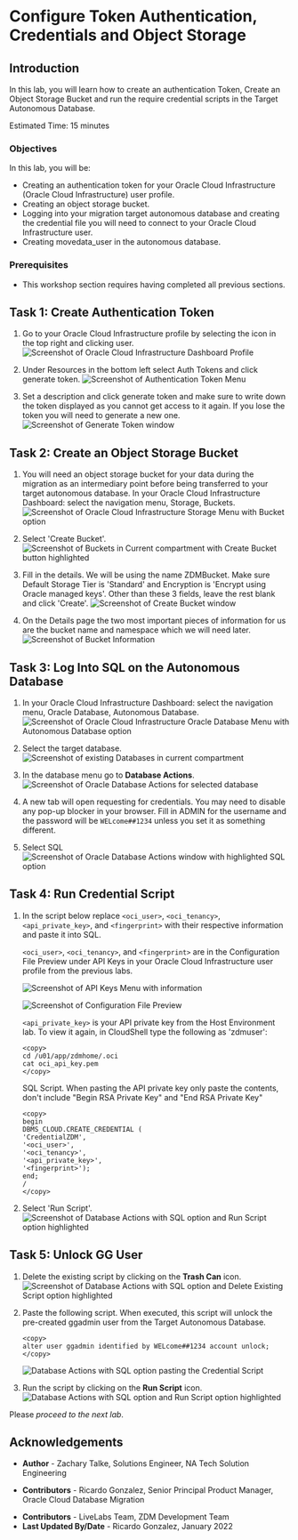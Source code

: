 # Configure Token Authentication, Credentials and Object Storage

## Introduction
In this lab, you will learn how to create an authentication Token, Create an Object Storage Bucket and run the require credential scripts in the Target Autonomous Database.

Estimated Time: 15 minutes

### Objectives

In this lab, you will be:

  * Creating an authentication token for your Oracle Cloud Infrastructure (Oracle Cloud Infrastructure) user profile.
  * Creating an object storage bucket.
  * Logging into your migration target autonomous database and creating the credential file you will need to connect to your Oracle Cloud Infrastructure user.
  * Creating movedata\_user in the autonomous database.

### Prerequisites
* This workshop section requires having completed all previous sections.


## Task 1: Create Authentication Token
1. Go to your Oracle Cloud Infrastructure profile by selecting the icon in the top right and clicking user.
    ![Screenshot of Oracle Cloud Infrastructure Dashboard Profile](./images/dashboard-profile.png)

2. Under Resources in the bottom left select Auth Tokens and click generate token.
    ![Screenshot of Authentication Token Menu](./images/auth-token.png)

3. Set a description and click generate token and make sure to write down the token displayed as you cannot get access to it again. If you lose the token you will need to generate a new one.
    ![Screenshot of Generate Token window](./images/token-desc.png)

## Task 2: Create an Object Storage Bucket

1. You will need an object storage bucket for your data during the migration as an intermediary point before being transferred to your target autonomous database. In your Oracle Cloud Infrastructure Dashboard: select the navigation menu, Storage, Buckets.
    ![Screenshot of Oracle Cloud Infrastructure Storage Menu with Bucket option](./images/bucket-path.png)

2. Select 'Create Bucket'.
    ![Screenshot of Buckets in Current compartment with Create Bucket button highlighted](./images/create-bucket.png)

3. Fill in the details. We will be using the name ZDMBucket. Make sure Default Storage Tier is 'Standard' and Encryption is 'Encrypt using Oracle managed keys'. Other than these 3 fields, leave the rest blank and click 'Create'.
    ![Screenshot of Create Bucket window](./images/bucket-form.png)

4. On the Details page the two most important pieces of information for us are the bucket name and namespace which we will need later.
    ![Screenshot of Bucket Information](./images/bucket-page.png)

## Task 3: Log Into SQL on the Autonomous Database

1. In your Oracle Cloud Infrastructure Dashboard: select the navigation menu, Oracle Database, Autonomous Database.
    ![Screenshot of Oracle Cloud Infrastructure Oracle Database Menu with Autonomous Database option](./images/menu-auton.png)

2. Select the target database.
    ![Screenshot of existing Databases in current compartment](./images/select-auton.png)

3. In the database menu go to __Database Actions__.
    ![Screenshot of Oracle Database Actions for selected database](./images/db-action.png)

4. A new tab will open requesting for credentials. You may need to disable any pop-up blocker in your browser. Fill in ADMIN for the username and the password will be `WELcome##1234` unless you set it as something different.

5. Select SQL
    ![Screenshot of Oracle Database Actions window with highlighted SQL option](./images/select-sql.png)


## Task 4: Run Credential Script
1. In the script below replace `<oci_user>`, `<oci_tenancy>`, `<api_private_key>`, and `<fingerprint>` with their respective information and paste it into SQL.

    `<oci_user>`, `<oci_tenancy>`, and `<fingerprint>` are in the Configuration File Preview under API Keys in your Oracle Cloud Infrastructure user profile from the previous labs.

    ![Screenshot of API Keys Menu with information](./images/view-config-prev.png)

    ![Screenshot of Configuration File Preview](./images/config-prev.png)

    `<api_private_key>` is your API private key from the Host Environment lab. To view it again, in CloudShell type the following as 'zdmuser':

    ```
    <copy>
    cd /u01/app/zdmhome/.oci
    cat oci_api_key.pem
    </copy>
    ```

    SQL Script. When pasting the API private key only paste the contents, don't include "Begin RSA Private Key" and "End RSA Private Key"

    ```
    <copy>
    begin
    DBMS_CLOUD.CREATE_CREDENTIAL (
    'CredentialZDM',
    '<oci_user>',
    '<oci_tenancy>',
    '<api_private_key>',
    '<fingerprint>');
    end;
    /
    </copy>
    ```

2. Select 'Run Script'.
    ![Screenshot of Database Actions with SQL option and Run Script option highlighted](./images/cred-script.png)

## Task 5: Unlock GG User

1. Delete the existing script by clicking on the __Trash Can__ icon.
    ![Screenshot of  Database Actions with SQL option and Delete Existing Script option highlighted](./images/delete-script.png)

2. Paste the following script. When executed, this script will unlock the pre-created ggadmin user from the Target Autonomous Database.

    ```
    <copy>
    alter user ggadmin identified by WELcome##1234 account unlock;
    </copy>
    ```
    ![ Database Actions with SQL option pasting the Credential Script](./images/copy-unlock-script.png)

3. Run the script by clicking on the __Run Script__ icon.
    ![ Database Actions with SQL option and Run Script option highlighted](./images/run-unlock-script.png)


Please *proceed to the next lab*.

## Acknowledgements
* **Author** - Zachary Talke, Solutions Engineer, NA Tech Solution Engineering
- **Contributors** - Ricardo Gonzalez, Senior Principal Product Manager, Oracle Cloud Database Migration
* **Contributors** - LiveLabs Team, ZDM Development Team
* **Last Updated By/Date** - Ricardo Gonzalez, January 2022
